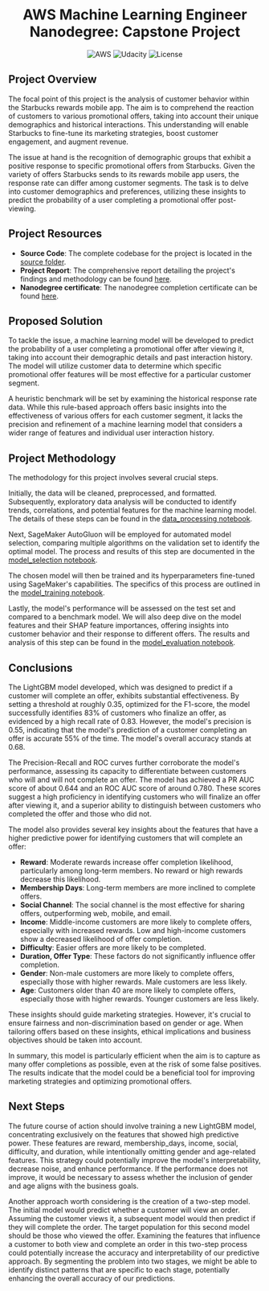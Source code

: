 <h1 align="center">AWS Machine Learning Engineer Nanodegree: Capstone Project</h1>

<p align="center">
  <img alt="AWS" src="https://img.shields.io/badge/AWS-%23FF9900.svg?style=for-the-badge&logo=amazon-aws&logoColor=white">
  <img alt="Udacity" src="https://img.shields.io/badge/Udacity-grey?style=for-the-badge&logo=udacity&logoColor=15B8E6">
  <img alt="License" src="https://img.shields.io/github/license/angeligareta/ml-engineer-nanodegree-capstone-project?style=for-the-badge" />
</p>

## Project Overview
The focal point of this project is the analysis of customer behavior within the Starbucks rewards mobile app. The aim is to comprehend the reaction of customers to various promotional offers, taking into account their unique demographics and historical interactions. This understanding will enable Starbucks to fine-tune its marketing strategies, boost customer engagement, and augment revenue. 

The issue at hand is the recognition of demographic groups that exhibit a positive response to specific promotional offers from Starbucks. Given the variety of offers Starbucks sends to its rewards mobile app users, the response rate can differ among customer segments. The task is to delve into customer demographics and preferences, utilizing these insights to predict the probability of a user completing a promotional offer post-viewing.

## Project Resources

- **Source Code**: The complete codebase for the project is located in the [source folder](src/).
- **Project Report**: The comprehensive report detailing the project's findings and methodology can be found [here](docs/capstone_project_report.pdf).
- **Nanodegree certificate**: The nanodegree completion certificate can be found [here](docs/certificate.pdf).

## Proposed Solution
To tackle the issue, a machine learning model will be developed to predict the probability of a user completing a promotional offer after viewing it, taking into account their demographic details and past interaction history. The model will utilize customer data to determine which specific promotional offer features will be most effective for a particular customer segment. 

A heuristic benchmark will be set by examining the historical response rate data. While this rule-based approach offers basic insights into the effectiveness of various offers for each customer segment, it lacks the precision and refinement of a machine learning model that considers a wider range of features and individual user interaction history.

## Project Methodology 

The methodology for this project involves several crucial steps. 

Initially, the data will be cleaned, preprocessed, and formatted. Subsequently, exploratory data analysis will be conducted to identify trends, correlations, and potential features for the machine learning model. The details of these steps can be found in the [data_processing notebook](src/data_processing.ipynb).

Next, SageMaker AutoGluon will be employed for automated model selection, comparing multiple algorithms on the validation set to identify the optimal model. The process and results of this step are documented in the [model_selection notebook](src/model_selection.ipynb).

The chosen model will then be trained and its hyperparameters fine-tuned using SageMaker's capabilities. The specifics of this process are outlined in the [model_training notebook](src/model_training.ipynb).

Lastly, the model's performance will be assessed on the test set and compared to a benchmark model. We will also deep dive on the model features and their SHAP feature importances, offering insights into customer behavior and their response to different offers. The results and analysis of this step can be found in the [model_evaluation notebook](src/model_evaluation.ipynb).

## Conclusions

The LightGBM model developed, which was designed to predict if a customer will complete an offer, exhibits substantial effectiveness. By setting a threshold at roughly 0.35, optimized for the F1-score, the model successfully identifies 83% of customers who finalize an offer, as evidenced by a high recall rate of 0.83. However, the model's precision is 0.55, indicating that the model's prediction of a customer completing an offer is accurate 55% of the time. The model's overall accuracy stands at 0.68.

The Precision-Recall and ROC curves further corroborate the model's performance, assessing its capacity to differentiate between customers who will and will not complete an offer. The model has achieved a PR AUC score of about 0.644 and an ROC AUC score of around 0.780. These scores suggest a high proficiency in identifying customers who will finalize an offer after viewing it, and a superior ability to distinguish between customers who completed the offer and those who did not.

The model also provides several key insights about the features that have a higher predictive power for identifying customers that will complete an offer:
- **Reward**: Moderate rewards increase offer completion likelihood, particularly among long-term members. No reward or high rewards decrease this likelihood.
- **Membership Days**: Long-term members are more inclined to complete offers.
- **Social Channel**: The social channel is the most effective for sharing offers, outperforming web, mobile, and email.
- **Income**: Middle-income customers are more likely to complete offers, especially with increased rewards. Low and high-income customers show a decreased likelihood of offer completion.
- **Difficulty**: Easier offers are more likely to be completed.
- **Duration, Offer Type**: These factors do not significantly influence offer completion.
- **Gender**: Non-male customers are more likely to complete offers, especially those with higher rewards. Male customers are less likely.
- **Age**: Customers older than 40 are more likely to complete offers, especially those with higher rewards. Younger customers are less likely.

These insights should guide marketing strategies. However, it's crucial to ensure fairness and non-discrimination based on gender or age. When tailoring offers based on these insights, ethical implications and business objectives should be taken into account.

In summary, this model is particularly efficient when the aim is to capture as many offer completions as possible, even at the risk of some false positives. The results indicate that the model could be a beneficial tool for improving marketing strategies and optimizing promotional offers.

## Next Steps
The future course of action should involve training a new LightGBM model, concentrating exclusively on the features that showed high predictive power. These features are reward, membership_days, income, social, difficulty, and duration, while intentionally omitting gender and age-related features. This strategy could potentially improve the model's interpretability, decrease noise, and enhance performance. If the performance does not improve, it would be necessary to assess whether the inclusion of gender and age aligns with the business goals.

Another approach worth considering is the creation of a two-step model. The initial model would predict whether a customer will view an order. Assuming the customer views it, a subsequent model would then predict if they will complete the order. The target population for this second model should be those who viewed the offer. Examining the features that influence a customer to both view and complete an order in this two-step process could potentially increase the accuracy and interpretability of our predictive approach. By segmenting the problem into two stages, we might be able to identify distinct patterns that are specific to each stage, potentially enhancing the overall accuracy of our predictions.
